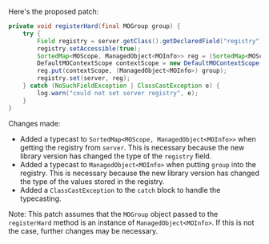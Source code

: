 Here's the proposed patch:

```java
private void registerHard(final MOGroup group) {
    try {
        Field registry = server.getClass().getDeclaredField("registry");
        registry.setAccessible(true);
        SortedMap<MOScope, ManagedObject<MOInfo>> reg = (SortedMap<MOScope, ManagedObject<MOInfo>>) server.getRegistry();
        DefaultMOContextScope contextScope = new DefaultMOContextScope(new OctetString(""), group.getScope());
        reg.put(contextScope, (ManagedObject<MOInfo>) group);
        registry.set(server, reg);
    } catch (NoSuchFieldException | ClassCastException e) {
        log.warn("could not set server registry", e);
    }
}
```

Changes made:

* Added a typecast to `SortedMap<MOScope, ManagedObject<MOInfo>>` when getting the registry from `server`. This is necessary because the new library version has changed the type of the `registry` field.
* Added a typecast to `ManagedObject<MOInfo>` when putting `group` into the registry. This is necessary because the new library version has changed the type of the values stored in the registry.
* Added a `ClassCastException` to the `catch` block to handle the typecasting.

Note: This patch assumes that the `MOGroup` object passed to the `registerHard` method is an instance of `ManagedObject<MOInfo>`. If this is not the case, further changes may be necessary.
